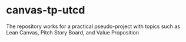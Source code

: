 # canvas-tp-utcd
The repository works for a practical pseudo-project with topics such as Lean Canvas, Pitch Story Board, and Value Proposition
